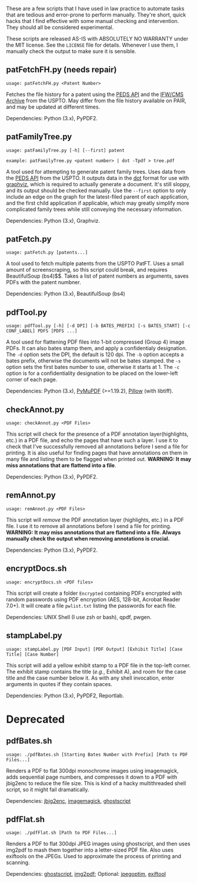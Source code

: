 These are a few scripts that I have used in law practice to automate tasks that are tedious and error-prone to perform manually.  They're short, quick hacks that I find effective with some manual checking and intervention.  They should all be considered experimental.

These scripts are released AS-IS with ABSOLUTELY NO WARRANTY under the MIT license.  See the `LICENSE` file for details. Whenever I use them, I manually check the output to make sure it is sensible.

## patFetchFH.py (needs repair)

`usage: patFetchFH.py <Patent Number>`

Fetches the file history for a patent using the [PEDS API](https://ped.uspto.gov/peds/#!/) and the [IFW/CMS Archive](https://developer.uspto.gov/data/pair-archives) from the USPTO.  May differ from the file history available on PAIR, and may be updated at different times.

Dependencies: Python (3.x), PyPDF2.

## patFamilyTree.py

`usage: patFamilyTree.py [-h] [--first] patent`

`example: patFamilyTree.py <patent number> | dot -Tpdf > tree.pdf`

A tool used for attempting to generate patent family trees.  Uses data from the [PEDS API](https://ped.uspto.gov/peds/#!/) from the USPTO.  It outputs data in the [dot](https://graphviz.org/doc/info/lang.html) format for use with [graphviz](https://graphviz.org/), which is required to actually generate a document.  It's still sloppy, and its output should be checked manually.  Use the `--first` option to only include an edge on the graph for the latest-filed parent of each application, and the first child application if applicable, which may greatly simplify more complicated family trees while still conveying the necessary information.

Dependencies: Python (3.x), Graphviz.

## patFetch.py

`usage: patFetch.py [patents...]`

A tool used to fetch multiple patents from the USPTO PatFT.  Uses a small amount of screenscraping, so this script could break, and requires BeautifulSoup (bs4)$$.  Takes a list of patent numbers as arguments, saves PDFs with the patent numbner.

Dependencies: Python (3.x), BeautifulSoup (bs4)

## pdfTool.py

`usage: pdfTool.py [-h] [-d DPI] [-b BATES_PREFIX] [-s BATES_START] [-c CONF_LABEL] PDFS [PDFS ...]`

A tool used for flattening PDF files into 1-bit compressed (Group 4) image PDFs.  It can also bates stamp them, and apply a confidentialy designation. The `-d` option sets the DPI, the default is 120 dpi. The `-b` option accepts a bates prefix, otherwise the documents will not be bates stamped. the `-s` option sets the first bates number to use, otherwise it starts at 1. The `-c` option is for a confidentiality designation to be placed on the lower-left corner of each page.

Dependencies: Python (3.x), [PyMuPDF](https://github.com/pymupdf/PyMuPDF) (>=1.19.2), [Pillow](https://github.com/python-pillow/Pillow) (with libtiff).


## checkAnnot.py

`usage: checkAnnot.py <PDF Files>`

This script will check for the presence of a PDF annotation layer(highlights, etc.) in a PDF file, and echo the pages that have such a layer.  I use it to check that I've successfully removed all annotations before I send a file for printing.  It is also useful for finding pages that have annotations on them in many file and listing them to be flagged when printed out.  **WARNING: It may miss annotations that are flattend into a file**.

Dependencies: Python (3.x), PyPDF2.

## remAnnot.py

`usage: remAnnot.py <PDF Files>`

This script will *remove* the PDF annotation layer (highlights, etc.) in a PDF file.  I use it to remove all annotations before I send a file for printing.  **WARNING: It may miss annotations that are flattend into a file. Always manually check the output when removing annotations is crucial.**

Dependencies: Python (3.x), PyPDF2.

## encryptDocs.sh

`usage: encryptDocs.sh <PDF files>`

This script will create a folder `Encrypted` containing PDFs encrypted with random passwords using PDF encryption (AES, 128-bit, Acrobat Reader 7.0+).  It will create a file `pwlist.txt` listing the passwords for each file.

Dependencies: UNIX Shell (I use zsh or bash), qpdf, pwgen.

## stampLabel.py

`usage: stampLabel.py [PDF Input] [PDF Output] [Exhibit Title] [Case Title] [Case Number]`

This script will add a yellow exhibit stamp to a PDF file in the top-left corner.  The exhibit stamp contains the title (*e.g.*, Exhibit A), and room for the case title and the case number below it.  As with any shell invocation, enter arguments in quotes if they contain spaces.

Dependencies: Python (3.x), PyPDF2, Reportlab.

# Deprecated 

## pdfBates.sh

`usage: ./pdfBates.sh [Starting Bates Number with Prefix] [Path to PDF Files...]`

Renders a PDF to flat 300dpi monochrome images using imagemagick, adds sequential page numbers, and compresses it down to a PDF with jbig2enc to reduce the file size.  This is kind of a hacky multithreaded shell script, so it might fail dramatically.

Dependencies: [jbig2enc](https://github.com/agl/jbig2enc), [imagemagick](https://imagemagick.org/index.php), [ghostscript](https://www.ghostscript.com/)

## pdfFlat.sh

`usage: ./pdfFlat.sh [Path to PDF Files...]`

Renders a PDF to flat 300dpi JPEG images using ghostscript, and then uses img2pdf to mash them
together into a letter-sized PDF file. Also uses exiftools on the JPEGs. Used to approximate 
the process of printing and scanning.

Dependencies: [ghostscript](https://www.ghostscript.com/), [img2pdf](https://pypi.org/project/img2pdf/); Optional: [jpegoptim](https://github.com/tjko/jpegoptim), [exiftool](https://exiftool.org/)